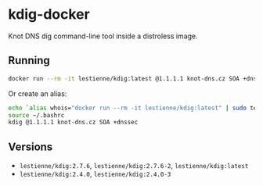 # kdig-docker

Knot DNS dig command-line tool inside a distroless image.

## Running

```bash
docker run --rm -it lestienne/kdig:latest @1.1.1.1 knot-dns.cz SOA +dnssec
```

Or create an alias:
```bash
echo `alias whois="docker run --rm -it lestienne/kdig:latest" | sudo tee -a ~/.bashrc`
source ~/.bashrc
kdig @1.1.1.1 knot-dns.cz SOA +dnssec
```

## Versions

- `lestienne/kdig:2.7.6`, `lestienne/kdig:2.7.6-2`, `lestienne/kdig:latest`
- `lestienne/kdig:2.4.0`, `lestienne/kdig:2.4.0-3`
